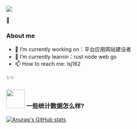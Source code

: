 ![](https://komarev.com/ghpvc/?username=lsj162)
  
👋 
### About me

- 🔭 I’m currently working on：平台应用网站建设者
- 🌱 I’m currently learnin：rust node web go
- 📫 How to reach me: lsj162

✨✨
### <img src="https://media.giphy.com/media/VgCDAzcKvsR6OM0uWg/giphy.gif" width="50"> 一些统计数据怎么样?

[![Anurag's GitHub stats](https://github-readme-stats.vercel.app/api?username=lsj162&show_icons=true&layout=compact&theme=vue)](https://github.com/anuraghazra/github-readme-stats)
